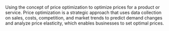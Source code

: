 Using the concept of price optimization to optimize prices for a product or service. Price optimization is a strategic approach that uses data collection on sales, costs, competition, and market trends to predict demand changes and analyze price elasticity, which enables businesses to set optimal prices.
